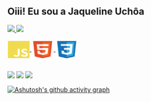 ## Oiii! Eu sou a Jaqueline Uchôa
<div>
  <a href="https://github.com/jaqueuchoab">
  <img height="170em" src="https://github-readme-stats.vercel.app/api?username=jaqueuchoab&show_icons=true&theme=dracula&include_all_commits=true&count_private=true"/>
  <img height="170em" src="https://github-readme-stats.vercel.app/api/top-langs/?username=jaqueuchoab&layout=compact&langs_count=7&theme=dracula"/>
</div>
<div style="display: inline_block"><br>
  <img align="center" alt="jaque-css" height="40" width="50" src="https://raw.githubusercontent.com/devicons/devicon/master/icons/javascript/javascript-plain.svg">
  <img align="center" alt="jaque-HTML" height="40" width="50" src="https://raw.githubusercontent.com/devicons/devicon/master/icons/html5/html5-original.svg">
  <img align="center" alt="jaque-CSS" height="40" width="50" src="https://raw.githubusercontent.com/devicons/devicon/master/icons/css3/css3-original.svg">
</div>
  
  ##
  
<div> 
  <a href="https://instagram.com/jaqueuchoab_" target="_blank"><img src="https://img.shields.io/badge/-Instagram-%23E4405F?style=for-the-badge&logo=instagram&logoColor=white" target="_blank"></a>
  <a href = "mailto:jaqueline.uchoab@gmail.com"><img src="https://img.shields.io/badge/-Gmail-%23333?style=for-the-badge&logo=gmail&logoColor=white" target="_blank"></a>
  <a href="https://www.linkedin.com/in/jaqueline-uch%C3%B4a-074483203" target="_blank"><img src="https://img.shields.io/badge/-LinkedIn-%230077B5?style=for-the-badge&logo=linkedin&logoColor=white" target="_blank"></a> 

  [![Ashutosh's github activity graph](https://github-readme-activity-graph.vercel.app/graph?username=jaqueuchoab&bg_color=d39eff&color=460471&line=8e1f87&point=460471&area=true&hide_border=true)](https://github.com/ashutosh00710/github-readme-activity-graph)
  
</div>


